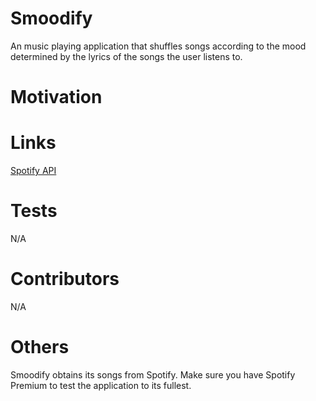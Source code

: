 Smoodify
========
An music playing application that shuffles songs according to the mood determined by the lyrics of the songs the user listens to.


Motivation
==========


Links
=============
[Spotify API](https://developer.spotify.com/web-api/)

Tests
=====
N/A

Contributors
============
N/A

Others
=======
Smoodify obtains its songs from Spotify. Make sure you have Spotify Premium to test the application to its fullest.